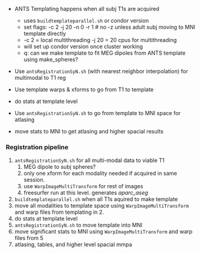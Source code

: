 * ANTS Templating happens when all subj T1s are acquired
    * uses ```buildtemplateparallel.sh``` or condor version
    * set flags: -c 2 -j 20 -n 0 -r 1    # no -z unless adult subj moving to MNI template directly
    * -c 2 = local multithreading -j 20 = 20 cpus for  multithreading
    * will set up condor version once cluster working
    * q: can we make template to fit MEG dipoles from ANTS template using make_spheres?
    
* Use ```antsRegistrationSyN.sh``` (with nearest neighbor interpolation) for multimodal to T1 reg
* Use template warps & xforms to go from T1 to template
* do stats at template level
* Use ```antsRegistrationSyN.sh``` to go from template to MNI space for atlasing
* move stats to MNI to get atlasing and higher spacial results

### Registration pipeline
1. ```antsRegistrationSyN.sh``` for all multi-modal data to viable T1
    1. MEG dipole to subj spheres?
    2. only one xform for each modality needed if acquired in same session.
    3. use ```WarpImageMultiTransform``` for rest of images
    4. freesurfer run at this level. generates *aparc_aseg*
2. ```buildtemplateparallel.sh``` when all T1s aquired to make template
3. move all modalities to template space using ```WarpImageMultiTransform``` and warp files from templating in 2.
4. do stats at template level
5. ```antsRegistrationSyN.sh``` to move template into MNI
6. move significant stats to MNI using ```WarpImageMultiTransform``` and warp files from 5
7. atlasing, tables, and higher level spacial mmpa 

